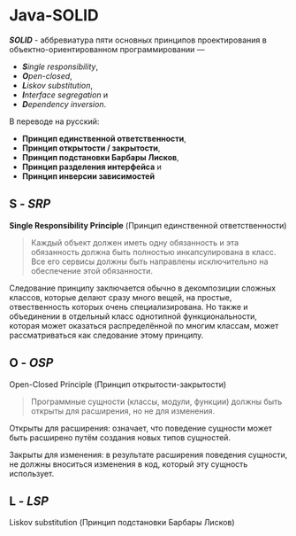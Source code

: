 # Java-SOLID

__*SOLID*__ - аббревиатура пяти основных принципов проектирования в объектно-ориентированном программировании —
* __*S*__*ingle responsibility*,
* __*O*__*pen-closed*,
* __*L*__*iskov substitution*,
* __*I*__*nterface segregation* и
* __*D*__*ependency inversion*.

В переводе на русский:
* __Принцип единственной ответственности__,
* __Принцип открытости / закрытости__,
* __Принцип подстановки Барбары Лисков__,
* __Принцип разделения интерфейса__ и
* __Принцип инверсии зависимостей__

## __S__ - *SRP*

__Single Responsibility Principle__ (Принцип единственной ответственности)

> Каждый объект должен иметь одну обязанность и эта обязанность должна быть полностью инкапсулирована в класс. Все его сервисы должны быть направлены исключительно на обеспечение этой обязанности.

Следование принципу заключается обычно в декомпозиции сложных классов, которые делают сразу много вещей, на простые, отвественность которых очень специализирована. Но также и объединении в отдельный класс однотипной функциональности, которая может оказаться распределённой по многим классам, может рассматриваться как следование этому принципу.

## __O__ - *OSP*

Open-Closed Principle (Принцип открытости-закрытости)

> Программные сущности (классы, модули, функции) должны быть открыты для расширения, но не для изменения.

Открыты для расширения: означает, что поведение сущности может быть расширено путём создания новых типов сущностей.

Закрыты для изменения: в результате расширения поведения сущности, не должны вноситься изменения в код, который эту сущность использует.

## __L__ - *LSP*

Liskov substitution (Принцип подстановки Барбары Лисков)